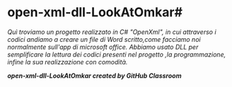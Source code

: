 # open-xml-dll-LookAtOmkar#
*Quì troviamo un progetto realizzato in C# "OpenXml", in cui attraverso i codici andiamo a creare un file di Word scritto,come facciamo noi normalmente sull'app di microsoft office.
Abbiamo usato DLL per semplificare la lettura dei codici presenti nel progetto ,la programmazione, infine la sua realizzazione con comodità.*

***open-xml-dll-LookAtOmkar created by GitHub Classroom***
